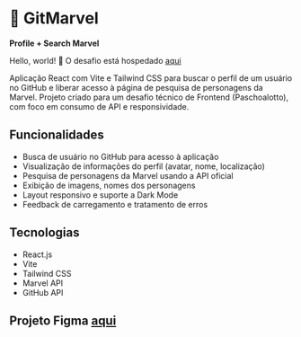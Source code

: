 # 🚀 GitMarvel
**Profile + Search Marvel**

Hello, world! 👋 O desafio está hospedado <a href="https://git-marvel.vercel.app" target="_blank">aqui</a>

Aplicação React com Vite e Tailwind CSS para buscar o perfil de um usuário no GitHub e liberar acesso à página de pesquisa de personagens da Marvel.
Projeto criado para um desafio técnico de Frontend (Paschoalotto), com foco em consumo de API e responsividade.

## Funcionalidades

- Busca de usuário no GitHub para acesso à aplicação
- Visualização de informações do perfil (avatar, nome, localização)
- Pesquisa de personagens da Marvel usando a API oficial
- Exibição de imagens, nomes dos personagens
- Layout responsivo e suporte a Dark Mode
- Feedback de carregamento e tratamento de erros

## Tecnologias

- React.js
- Vite
- Tailwind CSS
- Marvel API
- GitHub API

## Projeto Figma <a href="https://www.figma.com/design/Ga1WEwWgSHLTJckNAlJF2R/GitMarvel-%E2%80%93-UI-Design?node-id=0-1&t=hSARGy7yFbB2UwB3-1" target="_blank">aqui</a>

